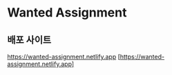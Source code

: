 # Wanted Assignment

## 배포 사이트 
https://wanted-assignment.netlify.app [https://wanted-assignment.netlify.app]
